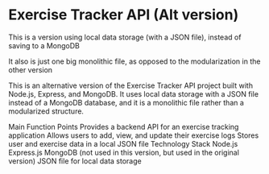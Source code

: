 # Exercise Tracker API (Alt version)

This is a version using local data storage (with a JSON file), instead of saving to a MongoDB

It also is just one big monolithic file, as opposed to the modularization in the other version


This is an alternative version of the Exercise Tracker API project built with Node.js, Express, and MongoDB. It uses local data storage with a JSON file instead of a MongoDB database, and it is a monolithic file rather than a modularized structure.

Main Function Points
Provides a backend API for an exercise tracking application
Allows users to add, view, and update their exercise logs
Stores user and exercise data in a local JSON file
Technology Stack
Node.js
Express.js
MongoDB (not used in this version, but used in the original version)
JSON file for local data storage

